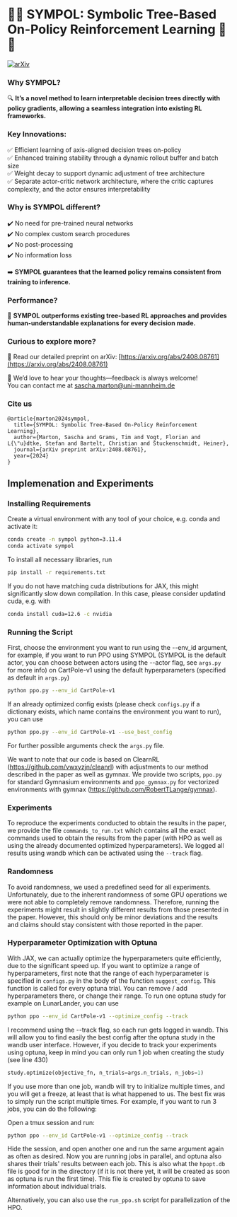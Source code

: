 # 🤖🌳 SYMPOL: Symbolic Tree-Based On-Policy Reinforcement Learning 🌳🤖

[![arXiv](https://img.shields.io/badge/arXiv-2308.01948-b31b1b.svg)](https://arxiv.org/abs/2308.01948)

### Why SYMPOL?
🔍 **It’s a novel method to learn interpretable decision trees directly with policy gradients, allowing a seamless integration into existing RL frameworks.**

### Key Innovations:
✅ Efficient learning of axis-aligned decision trees on-policy  
✅ Enhanced training stability through a dynamic rollout buffer and batch size  
✅ Weight decay to support dynamic adjustment of tree architecture  
✅ Separate actor-critic network architecture, where the critic captures complexity, and the actor ensures interpretability  

### Why is SYMPOL different?
✔️ No need for pre-trained neural networks  
✔️ No complex custom search procedures  
✔️ No post-processing  
✔️ No information loss  

➡️ **SYMPOL guarantees that the learned policy remains consistent from training to inference.**

### Performance? 
🚀 **SYMPOL outperforms existing tree-based RL approaches and provides human-understandable explanations for every decision made.**

### Curious to explore more? 
📝 Read our detailed preprint on arXiv: [https://arxiv.org/abs/2408.08761](https://arxiv.org/abs/2408.08761)

💬 We’d love to hear your thoughts—feedback is always welcome!  
You can contact me at [sascha.marton@uni-mannheim.de](mailto:sascha.marton@uni-mannheim.de)

### Cite us
```
@article{marton2024sympol,
  title={SYMPOL: Symbolic Tree-Based On-Policy Reinforcement Learning},
  author={Marton, Sascha and Grams, Tim and Vogt, Florian and L{\"u}dtke, Stefan and Bartelt, Christian and Stuckenschmidt, Heiner},
  journal={arXiv preprint arXiv:2408.08761},
  year={2024}
}
```

## Implemenation and Experiments

### Installing Requirements

Create a virtual environment with any tool of your choice, e.g. conda and activate it:

```bash
conda create -n sympol python=3.11.4
conda activate sympol
```

To install all necessary libraries, run

```bash
pip install -r requirements.txt
```

If you do not have matching cuda distributions for JAX, this might significantly slow down compilation. In this case, please consider updatind cuda, e.g. with

```bash
conda install cuda=12.6 -c nvidia
```
 

### Running the Script

First, choose the environment you want to run using the --env_id argument, for example, if you want to run PPO using SYMPOL (SYMPOL is the default actor, you can choose between actors using the --actor flag, see `args.py` for more info) on CartPole-v1 using the default hyperparameters (specified as default in `args.py`)

```bash
python ppo.py --env_id CartPole-v1
```

If an already optimized config exists (please check `configs.py` if a dictionary exists, which name contains the environment you want to run), you can use

```bash
python ppo.py --env_id CartPole-v1 --use_best_config
```

For further possible arguments check the `args.py` file.

We want to note that our code is based on ClearnRL (https://github.com/vwxyzjn/cleanrl) with adjustments to our method described in the paper as well as gymnax. We provide two scripts, `ppo.py` for standard Gymnasium environments and `ppo_gymnax.py` for vectorized environments with gymnax (https://github.com/RobertTLange/gymnax).


### Experiments
To reproduce the experiments conducted to obtain the results in the paper, we provide the file `commands_to_run.txt` which contains all the exact commands used to obtain the results from the paper (with HPO as well as using the already documented optimized hyperparameters). We logged all results using wandb which can be activated using the `--track` flag.


### Randomness

To avoid randomness, we used a predefined seed for all experiments. Unfortunately, due to the inherent randomness of some GPU operations we were not able to completely remove randomness. Therefore, running the experiments might result in slightly different results from those presented in the paper. However, this should only be minor deviations and the results and claims should stay consistent with those reported in the paper.

### Hyperparameter Optimization with Optuna

With JAX, we can actually optimize the hyperparameters quite efficiently, due to the significant speed up.
If you want to optimize a range of hyperparameters, first note that the range of each hyperparameter is specified in `configs.py` in the body of the function `suggest_config`. This function is called for every optuna trial. You can remove / add hyperparameters there, or change their range. To run one optuna study for example on LunarLander, you can use

```bash
python ppo --env_id CartPole-v1 --optimize_config --track
```

I recommend using the --track flag, so each run gets logged in wandb. This will allow you to find easily the best config after the optuna study in the wandb user interface. 
However, if you decide to track your experiments using optuna, keep in mind you can only run 1 job when creating the study (see line 430)

```python
study.optimize(objective_fn, n_trials=args.n_trials, n_jobs=1)
```

If you use more than one job, wandb will try to initialize multiple times, and you will get a freeze, at least that is what happened to us. The best fix was to simply run the script multiple times. For example, if you want to run 3 jobs, you can do the following:

Open a tmux session and run:

```bash
python ppo --env_id CartPole-v1 --optimize_config --track
```

Hide the session, and open another one and run the same argument again as often as desired.
Now you are running jobs in parallel, and optuna also shares their trials' results between each job. This is also what the `hpopt.db` file is good for in the directory (if it is not there yet, it will be created as soon as optuna is run the first time). This file is created by optuna to save information about individual trials.

Alternatively, you can also use the `run_ppo.sh` script for parallelization of the HPO.

